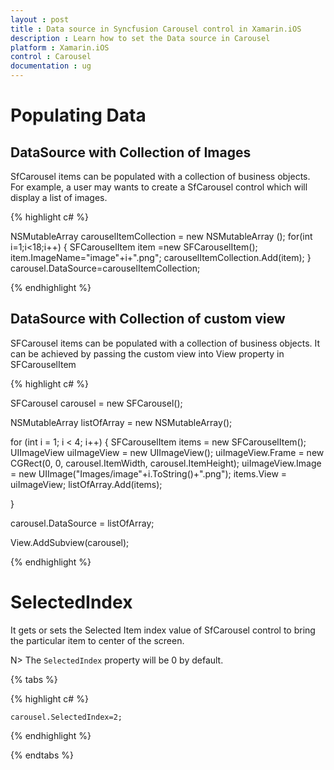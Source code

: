 ```yaml
---
layout : post
title : Data source in Syncfusion Carousel control in Xamarin.iOS
description : Learn how to set the Data source in Carousel 
platform : Xamarin.iOS
control : Carousel
documentation : ug
---
```


# Populating Data

## DataSource with Collection of Images

SfCarousel items can be populated with a collection of business objects. For example, a user may wants to create a SfCarousel control which will display a list of images.

{% highlight c# %}

NSMutableArray<SFCarouselItem> carouselItemCollection = new NSMutableArray<SFCarouselItem> ();
for(int i=1;i<18;i++)
{
SFCarouselItem item =new SFCarouselItem();
item.ImageName="image"+i+".png";
carouselItemCollection.Add(item);
}
carousel.DataSource=carouselItemCollection;
	
{% endhighlight %}

## DataSource with Collection of custom view

SFCarousel items can be populated with a collection of business objects. It can be achieved by passing the custom view into View property in SFCarouselItem

{% highlight c# %}


SFCarousel carousel = new SFCarousel();

NSMutableArray<SFCarouselItem> listOfArray = new NSMutableArray<SFCarouselItem>();

for (int i = 1; i < 4; i++)
{
	SFCarouselItem items = new SFCarouselItem();
	UIImageView uiImageView = new UIImageView();
	uiImageView.Frame = new CGRect(0, 0, carousel.ItemWidth, carousel.ItemHeight);
	uiImageView.Image = new UIImage("Images/image"+i.ToString()+".png");
	items.View = uiImageView;
	listOfArray.Add(items);

}

carousel.DataSource = listOfArray;

View.AddSubview(carousel);


{% endhighlight %}

# SelectedIndex

It gets or sets the Selected Item index value of SfCarousel control to bring the particular item to center of the screen.

N> The `SelectedIndex` property will be 0 by default.

{% tabs %}

{% highlight c# %}

	carousel.SelectedIndex=2;

{% endhighlight %}

{% endtabs %}

